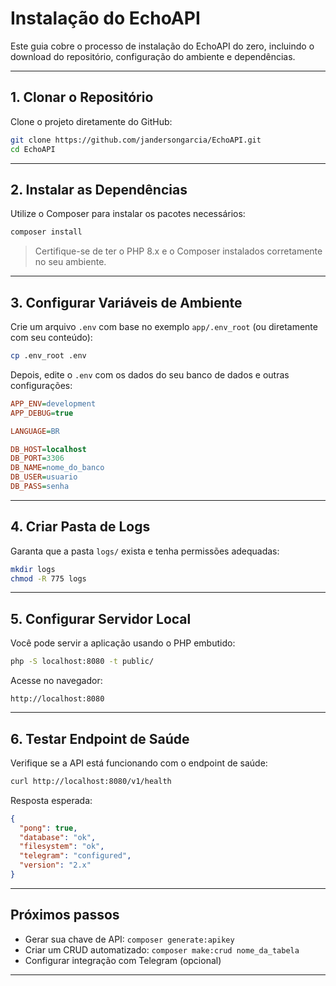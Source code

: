 # Instalação do EchoAPI

Este guia cobre o processo de instalação do EchoAPI do zero, incluindo o download do repositório, configuração do ambiente e dependências.

---

## 1. Clonar o Repositório

Clone o projeto diretamente do GitHub:

```bash
git clone https://github.com/jandersongarcia/EchoAPI.git
cd EchoAPI
````

---

## 2. Instalar as Dependências

Utilize o Composer para instalar os pacotes necessários:

```bash
composer install
```

> Certifique-se de ter o PHP 8.x e o Composer instalados corretamente no seu ambiente.

---

## 3. Configurar Variáveis de Ambiente

Crie um arquivo `.env` com base no exemplo `app/.env_root` (ou diretamente com seu conteúdo):

```bash
cp .env_root .env
```

Depois, edite o `.env` com os dados do seu banco de dados e outras configurações:

```ini
APP_ENV=development
APP_DEBUG=true

LANGUAGE=BR

DB_HOST=localhost
DB_PORT=3306
DB_NAME=nome_do_banco
DB_USER=usuario
DB_PASS=senha
```

---

## 4. Criar Pasta de Logs

Garanta que a pasta `logs/` exista e tenha permissões adequadas:

```bash
mkdir logs
chmod -R 775 logs
```

---

## 5. Configurar Servidor Local

Você pode servir a aplicação usando o PHP embutido:

```bash
php -S localhost:8080 -t public/
```

Acesse no navegador:

```
http://localhost:8080
```

---

## 6. Testar Endpoint de Saúde

Verifique se a API está funcionando com o endpoint de saúde:

```bash
curl http://localhost:8080/v1/health
```

Resposta esperada:

```json
{
  "pong": true,
  "database": "ok",
  "filesystem": "ok",
  "telegram": "configured",
  "version": "2.x"
}
```

---

## Próximos passos

* Gerar sua chave de API: `composer generate:apikey`
* Criar um CRUD automatizado: `composer make:crud nome_da_tabela`
* Configurar integração com Telegram (opcional)

---
